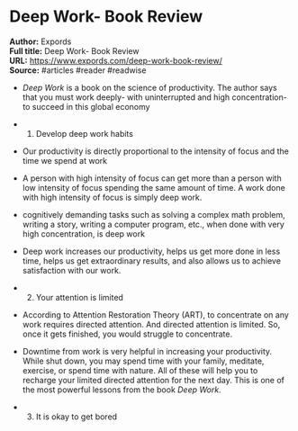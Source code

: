 # Deep Work- Book Review

**Author:** Expords  
**Full title:** Deep Work- Book Review  
**URL:** https://www.expords.com/deep-work-book-review/  
**Source:** #articles #reader #readwise

- *Deep Work* is a book on the science of productivity. The author says that you must work deeply- with uninterrupted and high concentration- to succeed in this global economy 
   
- 1. Develop deep work habits 
   
- Our productivity is directly proportional to the intensity of focus and the time we spend at work 
   
- A person with high intensity of focus can get more than a person with low intensity of focus spending the same amount of time. A work done with high intensity of focus is simply deep work. 
   
- cognitively demanding tasks such as solving a complex math problem, writing a story, writing a computer program, etc., when done with very high concentration, is deep work 
   
- Deep work increases our productivity, helps us get more done in less time, helps us get extraordinary results, and also allows us to achieve satisfaction with our work. 
   
- 2. Your attention is limited 
   
- According to Attention Restoration Theory (ART), to concentrate on any work requires directed attention. And directed attention is limited. So, once it gets finished, you would struggle to concentrate. 
   
- Downtime from work is very helpful in increasing your productivity. While shut down, you may spend time with your family, meditate, exercise, or spend time with nature. All of these will help you to recharge your limited directed attention for the next day. This is one of the most powerful lessons from the book *Deep Work.* 
   
- 3. It is okay to get bored 
   
